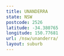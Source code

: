 ```yaml
---
title: UNANDERRA
state: NSW
postcode: 2526
latitude: -34.380765
longitude: 150.77681
url: /nsw/unanderra/
layout: suburb
---
```

